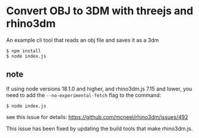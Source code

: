 # Convert OBJ to 3DM with threejs and rhino3dm

An example cli tool that reads an obj file and saves it as a 3dm

```commandline
$ npm install
$ node index.js
```
## note 

If using node versions 18.1.0 and higher, and rhino3dm.js 7.15 and lower, you need to add the `--no-experimental-fetch` flag to the command:

```commandline
$ node index.js
```
 see this issue for details: https://github.com/mcneel/rhino3dm/issues/492

 This issue has been fixed by updating the build tools that make rhino3dm.js.